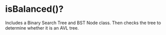 # isBalanced()?

Includes a Binary Search Tree and BST Node class. Then checks the tree to determine whether it is an AVL tree.
